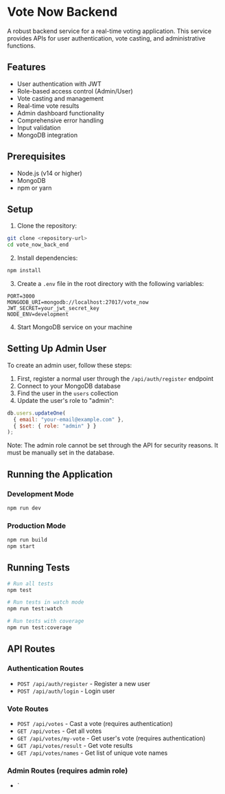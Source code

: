# Vote Now Backend

A robust backend service for a real-time voting application. This service provides APIs for user authentication, vote casting, and administrative functions.

## Features

- User authentication with JWT
- Role-based access control (Admin/User)
- Vote casting and management
- Real-time vote results
- Admin dashboard functionality
- Comprehensive error handling
- Input validation
- MongoDB integration

## Prerequisites

- Node.js (v14 or higher)
- MongoDB
- npm or yarn

## Setup

1. Clone the repository:

```bash
git clone <repository-url>
cd vote_now_back_end
```

2. Install dependencies:

```bash
npm install
```

3. Create a `.env` file in the root directory with the following variables:

```env
PORT=3000
MONGODB_URI=mongodb://localhost:27017/vote_now
JWT_SECRET=your_jwt_secret_key
NODE_ENV=development
```

4. Start MongoDB service on your machine

## Setting Up Admin User

To create an admin user, follow these steps:

1. First, register a normal user through the `/api/auth/register` endpoint
2. Connect to your MongoDB database
3. Find the user in the `users` collection
4. Update the user's role to "admin":

```javascript
db.users.updateOne(
  { email: "your-email@example.com" },
  { $set: { role: "admin" } }
);
```

Note: The admin role cannot be set through the API for security reasons. It must be manually set in the database.

## Running the Application

### Development Mode

```bash
npm run dev
```

### Production Mode

```bash
npm run build
npm start
```

## Running Tests

```bash
# Run all tests
npm test

# Run tests in watch mode
npm run test:watch

# Run tests with coverage
npm run test:coverage
```

## API Routes

### Authentication Routes

- `POST /api/auth/register` - Register a new user
- `POST /api/auth/login` - Login user

### Vote Routes

- `POST /api/votes` - Cast a vote (requires authentication)
- `GET /api/votes` - Get all votes
- `GET /api/votes/my-vote` - Get user's vote (requires authentication)
- `GET /api/votes/result` - Get vote results
- `GET /api/votes/names` - Get list of unique vote names

### Admin Routes (requires admin role)

- `

